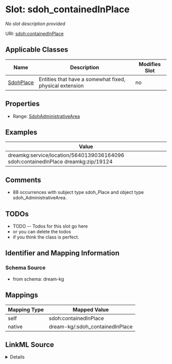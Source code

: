 

# Slot: sdoh_containedInPlace


_No slot description provided_





URI: [sdoh:containedInPlace](http://schema.org/containedInPlace)



<!-- no inheritance hierarchy -->





## Applicable Classes

| Name | Description | Modifies Slot |
| --- | --- | --- |
| [SdohPlace](../classes/SdohPlace.md) | Entities that have a somewhat fixed, physical extension |  no  |







## Properties

* Range: [SdohAdministrativeArea](../classes/SdohAdministrativeArea.md)






## Examples

| Value |
| --- |
| dreamkg:service/location/5640139036164096 sdoh:containedInPlace dreamkg:zip/19124 |

## Comments

* 88 occurrences with subject type sdoh_Place and object type sdoh_AdministrativeArea.

## TODOs

* TODO -- Todos for this slot go here
* or you can delete the todos
* if you think the class is perfect.

## Identifier and Mapping Information







### Schema Source


* from schema: dream-kg




## Mappings

| Mapping Type | Mapped Value |
| ---  | ---  |
| self | sdoh:containedInPlace |
| native | dream-kg/:sdoh_containedInPlace |




## LinkML Source

<details>
```yaml
name: sdoh_containedInPlace
description: No slot description provided
todos:
- TODO -- Todos for this slot go here
- or you can delete the todos
- if you think the class is perfect.
comments:
- 88 occurrences with subject type sdoh_Place and object type sdoh_AdministrativeArea.
examples:
- value: dreamkg:service/location/5640139036164096 sdoh:containedInPlace dreamkg:zip/19124
from_schema: dream-kg
rank: 1000
slot_uri: sdoh:containedInPlace
alias: sdoh_containedInPlace
domain_of:
- sdoh_Place
range: sdoh_AdministrativeArea

```
</details>